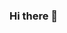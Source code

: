 ### Hi there 👋

<!--
**iamjoeljose/iamjoeljose** is a ✨ _special_ ✨ repository because its `README.md` (this file) appears on your GitHub profile.
Myself Joel ! Currently nominated on the responsibility of delivering quality products to those at the end of line !
Here are some ideas to get you started:

- 🔭 I’m currently working on ...
- 🌱 I’m currently learning ...
- 👯 I’m looking to collaborate on ...
- 🤔 I’m looking for help with ...
- 💬 Ask me about ...
- 📫 How to reach me: ...
- 😄 Pronouns: ...
- ⚡ Fun fact: A Code that cant be tested is flawed :P...
-->
